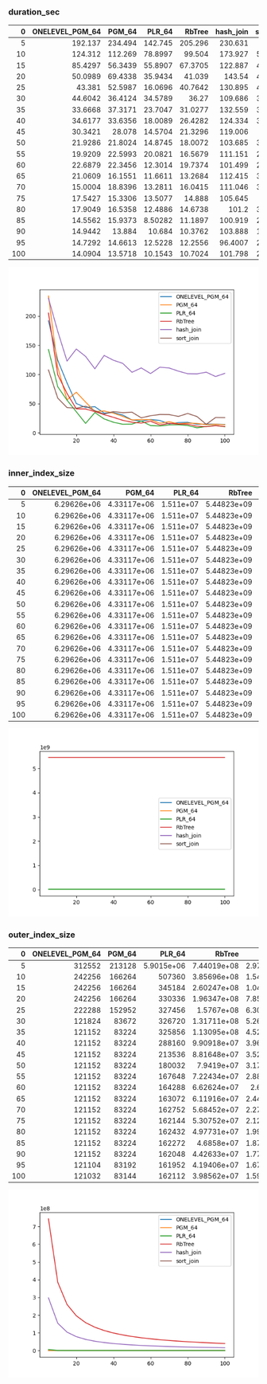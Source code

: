 ### duration_sec

|   0 |   ONELEVEL_PGM_64 |   PGM_64 |    PLR_64 |   RbTree |   hash_join |   sort_join |
|----:|------------------:|---------:|----------:|---------:|------------:|------------:|
|   5 |          192.137  | 234.494  | 142.745   | 205.296  |    230.631  |    107.71   |
|  10 |          124.312  | 112.269  |  78.8997  |  99.504  |    173.927  |     59.3945 |
|  15 |           85.4297 |  56.3439 |  55.8907  |  67.3705 |    122.887  |     43.1481 |
|  20 |           50.0989 |  69.4338 |  35.9434  |  41.039  |    143.54   |     42.0774 |
|  25 |           43.381  |  52.5987 |  16.0696  |  40.7642 |    130.895  |     45.5851 |
|  30 |           44.6042 |  36.4124 |  34.5789  |  36.27   |    109.686  |     37.7732 |
|  35 |           33.6668 |  37.3171 |  23.7047  |  31.0277 |    132.559  |     31.9422 |
|  40 |           34.6177 |  33.6356 |  18.0089  |  26.4282 |    124.334  |     36.3695 |
|  45 |           30.3421 |  28.078  |  14.5704  |  21.3296 |    119.006  |     34.345  |
|  50 |           21.9286 |  21.8024 |  14.8745  |  18.0072 |    103.685  |     35.2347 |
|  55 |           19.9209 |  22.5993 |  20.0821  |  16.5679 |    111.151  |     25.5687 |
|  60 |           22.6879 |  22.3456 |  12.3014  |  19.7374 |    101.499  |     29.1603 |
|  65 |           21.0609 |  16.1551 |  11.6611  |  13.2684 |    112.415  |     31.3001 |
|  70 |           15.0004 |  18.8396 |  13.2811  |  16.0415 |    111.046  |     31.1491 |
|  75 |           17.5427 |  15.3306 |  13.5077  |  14.888  |    105.645  |     27.963  |
|  80 |           17.9049 |  16.5358 |  12.4886  |  14.6738 |    101.2    |     33.0598 |
|  85 |           14.5562 |  15.9373 |   8.50282 |  11.1897 |    100.919  |     27.7631 |
|  90 |           14.9442 |  13.884  |  10.684   |  10.3762 |    103.888  |     14.4347 |
|  95 |           14.7292 |  14.6613 |  12.5228  |  12.2556 |     96.4007 |     26.0845 |
| 100 |           14.0904 |  13.5718 |  10.1543  |  10.7024 |    101.798  |     25.9049 |

![duration_sec.png](duration_sec.png)

### inner_index_size

|   0 |   ONELEVEL_PGM_64 |      PGM_64 |    PLR_64 |      RbTree |   hash_join |   sort_join |
|----:|------------------:|------------:|----------:|------------:|------------:|------------:|
|   5 |       6.29626e+06 | 4.33117e+06 | 1.511e+07 | 5.44823e+09 |         nan |         nan |
|  10 |       6.29626e+06 | 4.33117e+06 | 1.511e+07 | 5.44823e+09 |         nan |         nan |
|  15 |       6.29626e+06 | 4.33117e+06 | 1.511e+07 | 5.44823e+09 |         nan |         nan |
|  20 |       6.29626e+06 | 4.33117e+06 | 1.511e+07 | 5.44823e+09 |         nan |         nan |
|  25 |       6.29626e+06 | 4.33117e+06 | 1.511e+07 | 5.44823e+09 |         nan |         nan |
|  30 |       6.29626e+06 | 4.33117e+06 | 1.511e+07 | 5.44823e+09 |         nan |         nan |
|  35 |       6.29626e+06 | 4.33117e+06 | 1.511e+07 | 5.44823e+09 |         nan |         nan |
|  40 |       6.29626e+06 | 4.33117e+06 | 1.511e+07 | 5.44823e+09 |         nan |         nan |
|  45 |       6.29626e+06 | 4.33117e+06 | 1.511e+07 | 5.44823e+09 |         nan |         nan |
|  50 |       6.29626e+06 | 4.33117e+06 | 1.511e+07 | 5.44823e+09 |         nan |         nan |
|  55 |       6.29626e+06 | 4.33117e+06 | 1.511e+07 | 5.44823e+09 |         nan |         nan |
|  60 |       6.29626e+06 | 4.33117e+06 | 1.511e+07 | 5.44823e+09 |         nan |         nan |
|  65 |       6.29626e+06 | 4.33117e+06 | 1.511e+07 | 5.44823e+09 |         nan |         nan |
|  70 |       6.29626e+06 | 4.33117e+06 | 1.511e+07 | 5.44823e+09 |         nan |         nan |
|  75 |       6.29626e+06 | 4.33117e+06 | 1.511e+07 | 5.44823e+09 |         nan |         nan |
|  80 |       6.29626e+06 | 4.33117e+06 | 1.511e+07 | 5.44823e+09 |         nan |         nan |
|  85 |       6.29626e+06 | 4.33117e+06 | 1.511e+07 | 5.44823e+09 |         nan |         nan |
|  90 |       6.29626e+06 | 4.33117e+06 | 1.511e+07 | 5.44823e+09 |         nan |         nan |
|  95 |       6.29626e+06 | 4.33117e+06 | 1.511e+07 | 5.44823e+09 |         nan |         nan |
| 100 |       6.29626e+06 | 4.33117e+06 | 1.511e+07 | 5.44823e+09 |         nan |         nan |

![inner_index_size.png](inner_index_size.png)

### outer_index_size

|   0 |   ONELEVEL_PGM_64 |   PGM_64 |          PLR_64 |      RbTree |   hash_join |   sort_join |
|----:|------------------:|---------:|----------------:|------------:|------------:|------------:|
|   5 |            312552 |   213128 |      5.9015e+06 | 7.44019e+08 | 2.97607e+08 |         nan |
|  10 |            242256 |   166264 | 507360          | 3.85696e+08 | 1.54278e+08 |         nan |
|  15 |            242256 |   166264 | 345184          | 2.60247e+08 | 1.04099e+08 |         nan |
|  20 |            242256 |   166264 | 330336          | 1.96347e+08 | 7.85387e+07 |         nan |
|  25 |            222288 |   152952 | 327456          | 1.5767e+08  | 6.30679e+07 |         nan |
|  30 |            121824 |    83672 | 326720          | 1.31711e+08 | 5.26845e+07 |         nan |
|  35 |            121152 |    83224 | 325856          | 1.13095e+08 | 4.52379e+07 |         nan |
|  40 |            121152 |    83224 | 288160          | 9.90918e+07 | 3.96367e+07 |         nan |
|  45 |            121152 |    83224 | 213536          | 8.81648e+07 | 3.52659e+07 |         nan |
|  50 |            121152 |    83224 | 180032          | 7.9419e+07  | 3.17676e+07 |         nan |
|  55 |            121152 |    83224 | 167648          | 7.22434e+07 | 2.88973e+07 |         nan |
|  60 |            121152 |    83224 | 164288          | 6.62624e+07 | 2.6505e+07  |         nan |
|  65 |            121152 |    83224 | 163072          | 6.11916e+07 | 2.44766e+07 |         nan |
|  70 |            121152 |    83224 | 162752          | 5.68452e+07 | 2.27381e+07 |         nan |
|  75 |            121152 |    83224 | 162144          | 5.30752e+07 | 2.12301e+07 |         nan |
|  80 |            121152 |    83224 | 162432          | 4.97731e+07 | 1.99092e+07 |         nan |
|  85 |            121152 |    83224 | 162272          | 4.6858e+07  | 1.87432e+07 |         nan |
|  90 |            121152 |    83224 | 162048          | 4.42633e+07 | 1.77053e+07 |         nan |
|  95 |            121104 |    83192 | 161952          | 4.19406e+07 | 1.67762e+07 |         nan |
| 100 |            121032 |    83144 | 162112          | 3.98562e+07 | 1.59425e+07 |         nan |

![outer_index_size.png](outer_index_size.png)

